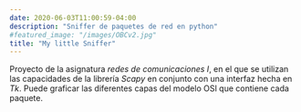 ```yaml
---
date: 2020-06-03T11:00:59-04:00
description: "Sniffer de paquetes de red en python"
#featured_image: "/images/OBCv2.jpg"
title: "My little Sniffer"
---
```


Proyecto de la asignatura *redes de comunicaciones I*, en el que se utilizan las capacidades de la librería *Scapy* en conjunto con una interfaz hecha en *Tk*. Puede graficar las diferentes capas del modelo OSI que contiene cada paquete.